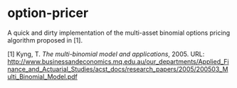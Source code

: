 # option-pricer

A quick and dirty implementation of the multi-asset binomial options pricing algorithm proposed in [1].

[1] Kyng, T. *The multi-binomial model and applications*, 2005. URL: http://www.businessandeconomics.mq.edu.au/our_departments/Applied_Finance_and_Actuarial_Studies/acst_docs/research_papers/2005/200503_Multi_Binomial_Model.pdf
